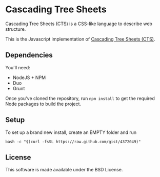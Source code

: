 Cascading Tree Sheets
=====================

Cascading Tree Sheets (CTS) is a CSS-like language to describe web structure.

This is the Javascript implementation of [Cascading Tree Sheets
(CTS)](http://www.treesheets.org). 

Dependencies
------------

You'll need:

   * NodeJS + NPM
   * Duo
   * Grunt 
   
Once you've cloned the repository, run `npm install` to get the required Node
packages to build the project.


Setup
-----

To set up a brand new install, create an EMPTY folder and run

    bash -c "$(curl -fsSL https://raw.github.com/gist/4372049)"

License
-------

This software is made available under the BSD License.
